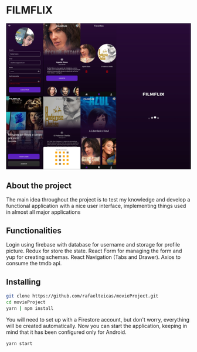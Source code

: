 # FILMFLIX
<img src="https://raw.githubusercontent.com/rafaelteicas/movieProject/main/src/assets/screenshot.png"> </img>
## About the project
The main idea throughout the project is to test my knowledge and develop a functional application with a nice user interface, implementing things used in almost all major applications
## Functionalities
Login using firebase with database for username and storage for profile picture.
Redux for store the state.
React Form for managing the form and yup for creating schemas.
React Navigation (Tabs and Drawer).
Axios to consume the tmdb api.
## Installing
```bash
git clone https://github.com/rafaelteicas/movieProject.git
cd movieProject
yarn | npm install
```
You will need to set up with a Firestore account, but don't worry, everything will be created automatically.
Now you can start the application, keeping in mind that it has been configured only for Android.

```bash
yarn start 
```
